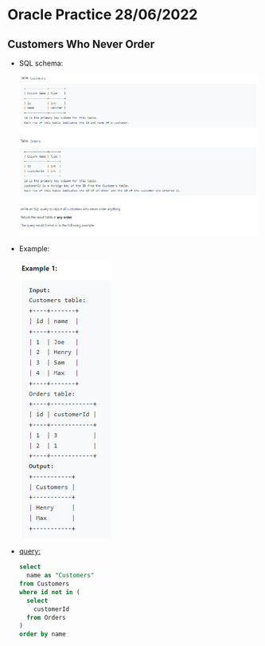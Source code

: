 # Oracle Practice 28/06/2022

## Customers Who Never Order

- SQL schema:

  ![customer_who_never_order_sql_schema](../img_sql_schema/6/28_customer_who_never_order_sql_schema.png)

- Example:

  ![customer_who_never_order](../img_example/6/28_customer_who_never_order.png)

- <ins>query:</ins>
  ```sql
  select
    name as "Customers"
  from Customers
  where id not in (
    select
      customerId
    from Orders
  )
  order by name
  ```
